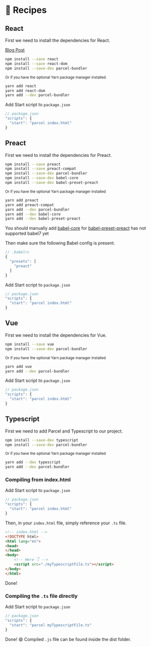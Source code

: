 # 🍰 Recipes

## React

First we need to install the dependencies for React.

[Blog Post](http://blog.jakoblind.no/react-parcel/)

```bash
npm install --save react
npm install --save react-dom
npm install --save-dev parcel-bundler
```

<sub>Or if you have the optional Yarn package manager installed</sub>

```bash
yarn add react
yarn add react-dom
yarn add --dev parcel-bundler
```

Add Start script to `package.json`

```javascript
// package.json
"scripts": {
  "start": "parcel index.html"
}
```

## Preact

First we need to install the dependencies for Preact.

```bash
npm install --save preact
npm install --save preact-compat
npm install --save-dev parcel-bundler
npm install --save-dev babel-core
npm install --save-dev babel-preset-preact
```

<sub>Or if you have the optional Yarn package manager installed</sub>

```bash
yarn add preact
yarn add preact-compat
yarn add --dev parcel-bundler
yarn add --dev babel-core
yarn add --dev babel-preset-preact
```

You should manually add [babel-core](https://www.npmjs.com/package/babel-core) for [babel-preset-preact](https://github.com/developit/babel-preset-preact) has not supported babel7 yet

Then make sure the following Babel config is present.

```javascript
// .babelrc
{
  "presets": [
    "preact"
  ]
}
```

Add Start script to `package.json`

```javascript
// package.json
"scripts": {
  "start": "parcel index.html"
}
```

## Vue

First we need to install the dependencies for Vue.

```bash
npm install --save vue
npm install --save-dev parcel-bundler
```

<sub>Or if you have the optional Yarn package manager installed</sub>

```bash
yarn add vue
yarn add --dev parcel-bundler
```

Add Start script to `package.json`

```javascript
// package.json
"scripts": {
  "start": "parcel index.html"
}
```

## Typescript

First we need to add Parcel and Typescript to our project.

```bash
npm install --save-dev typescript
npm install --save-dev parcel-bundler
```

<sub>Or if you have the optional Yarn package manager installed</sub>

```bash
yarn add --dev typescript
yarn add --dev parcel-bundler
```

### Compiling from index.html

Add Start script to `package.json`

```javascript
// package.json
"scripts": {
  "start": "parcel index.html"
}
```

Then, in your `index.html` file, simply reference your `.ts` file.

```html
<!-- index.html -->
<!DOCTYPE html>
<html lang="en">
<head>
</head>
<body>
    <!-- Here 👇 -->
    <script src="./myTypescriptFile.ts"></script>
</body>
</html>
```

Done!

### Compiling the `.ts` file directly

Add Start script to `package.json`

```javascript
// package.json
"scripts": {
  "start": "parcel myTypescriptFile.ts"
}
```

Done! 😄 Compiled `.js` file can be found inside the dist folder.
